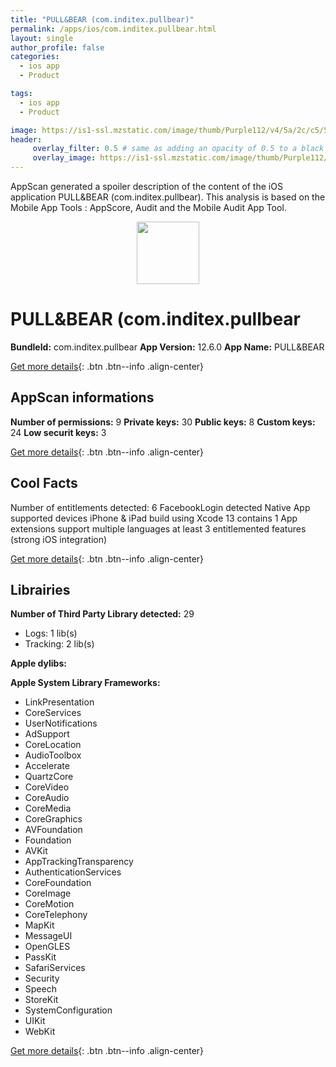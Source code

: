 ```yaml
---
title: "PULL&BEAR (com.inditex.pullbear)"
permalink: /apps/ios/com.inditex.pullbear.html
layout: single
author_profile: false
categories: 
  - ios app 
  - Product 

tags: 
  - ios app 
  - Product 

image: https://is1-ssl.mzstatic.com/image/thumb/Purple112/v4/5a/2c/c5/5a2cc582-8098-4acd-593a-f66bc696f75c/AppIcon-1x_U007emarketing-0-6-0-85-220.png/512x512bb.jpg
header: 
     overlay_filter: 0.5 # same as adding an opacity of 0.5 to a black background
     overlay_image: https://is1-ssl.mzstatic.com/image/thumb/Purple112/v4/5a/2c/c5/5a2cc582-8098-4acd-593a-f66bc696f75c/AppIcon-1x_U007emarketing-0-6-0-85-220.png/512x512bb.jpg
---
```

AppScan generated a spoiler description of the content of the iOS application PULL&BEAR (com.inditex.pullbear). This analysis is based on the Mobile App Tools : AppScore, Audit and the Mobile Audit App Tool.

  
  
<div style="text-align: center;"><img src="https://is1-ssl.mzstatic.com/image/thumb/Purple112/v4/5a/2c/c5/5a2cc582-8098-4acd-593a-f66bc696f75c/AppIcon-1x_U007emarketing-0-6-0-85-220.png/512x512bb.jpg" width="100" height="100"></div>  
  
# PULL&BEAR (com.inditex.pullbear

**BundleId:** com.inditex.pullbear
**App Version:** 12.6.0
**App Name:** PULL&BEAR


[Get more details](/pricing.html){: .btn .btn--info .align-center}  
  
## AppScan informations 

**Number of permissions:** 9
**Private keys:** 30
**Public keys:** 8
**Custom keys:** 24
**Low securit keys:** 3
  
[Get more details](/pricing.html){: .btn .btn--info .align-center}

## Cool Facts

Number of entitlements detected: 6
FacebookLogin detected
Native App
supported devices iPhone & iPad
build using Xcode 13
contains 1 App extensions
support multiple languages
at least 3 entitlemented features (strong iOS integration)
  
[Get more details](/pricing.html){: .btn .btn--info .align-center}

## Librairies 
**Number of Third Party Library detected:** 29
- Logs: 1 lib(s)
- Tracking: 2 lib(s)

**Apple dylibs:**


**Apple System Library Frameworks:**
- LinkPresentation
- CoreServices
- UserNotifications
- AdSupport
- CoreLocation
- AudioToolbox
- Accelerate
- QuartzCore
- CoreVideo
- CoreAudio
- CoreMedia
- CoreGraphics
- AVFoundation
- Foundation
- AVKit
- AppTrackingTransparency
- AuthenticationServices
- CoreFoundation
- CoreImage
- CoreMotion
- CoreTelephony
- MapKit
- MessageUI
- OpenGLES
- PassKit
- SafariServices
- Security
- Speech
- StoreKit
- SystemConfiguration
- UIKit
- WebKit


  
[Get more details](/pricing.html){: .btn .btn--info .align-center}

